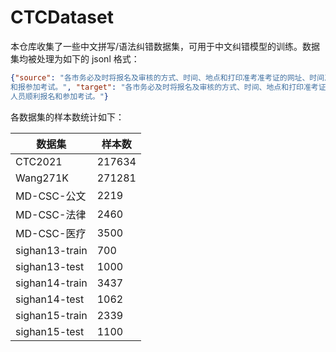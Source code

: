 # CTCDataset

本仓库收集了一些中文拼写/语法纠错数据集，可用于中文纠错模型的训练。数据集均被处理为如下的 jsonl 格式：

```json
{"source": "各市务必及时将报名及审核的方式、时间、地点和打印准考准考证的网址、时间及方式进行公告，确保应试人员顺利报名
和报参加考试。", "target": "各市务必及时将报名及审核的方式、时间、地点和打印准考证的网址、时间及方式进行公告，确保应试
人员顺利报名和参加考试。"}
```

各数据集的样本数统计如下：

| 数据集            | 样本数    |
| -------------- | ------ |
| CTC2021        | 217634 |
| Wang271K       | 271281 |
| MD-CSC-公文      | 2219   |
| MD-CSC-法律      | 2460   |
| MD-CSC-医疗      | 3500   |
| sighan13-train | 700    |
| sighan13-test  | 1000   |
| sighan14-train | 3437   |
| sighan14-test  | 1062   |
| sighan15-train | 2339   |
| sighan15-test  | 1100   |




